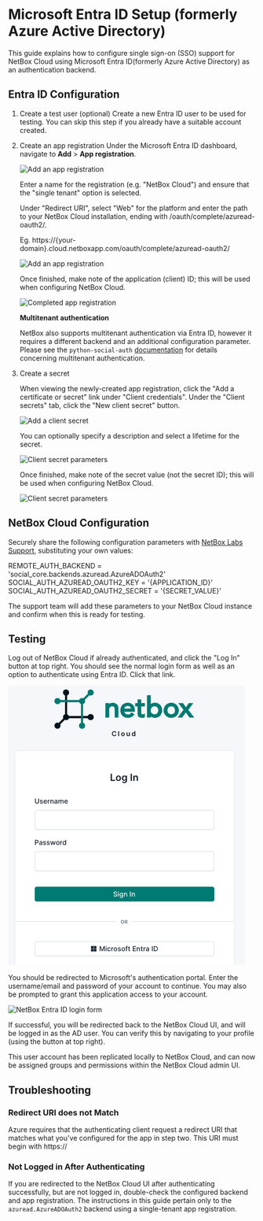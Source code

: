 # Microsoft Entra ID Setup (formerly Azure Active Directory)

This guide explains how to configure single sign-on (SSO) support for NetBox Cloud using Microsoft Entra ID(formerly Azure Active Directory) as an authentication backend.

## Entra ID Configuration
1. Create a test user (optional)
Create a new Entra ID user to be used for testing. You can skip this step if you already have a suitable account created.

2. Create an app registration
Under the Microsoft Entra ID dashboard, navigate to **Add** > **App registration**.

    ![Add an app registration](../images/Azure%20SSO/azure_ad_add_app_registration.png)

    Enter a name for the registration (e.g. "NetBox Cloud") and ensure that the "single tenant" option is selected.

    Under "Redirect URI", select "Web" for the platform and enter the path to your NetBox Cloud installation, ending with /oauth/complete/azuread-oauth2/. 

    Eg. https://{your-domain}.cloud.netboxapp.com/oauth/complete/azuread-oauth2/

    ![Add an app registration](../images/Azure%20SSO/azure_ad_app_registration.png)

    Once finished, make note of the application (client) ID; this will be used when configuring NetBox Cloud.

    ![Completed app registration](../images/Azure%20SSO/azure_ad_app_registration_created.png)


    **Multitenant authentication**

    NetBox also supports multitenant authentication via Entra ID, however it requires a different backend and an additional configuration parameter. Please see the `python-social-auth` [documentation](https://python-social-auth.readthedocs.io/en/latest/backends/azuread.html#tenant-support) for details concerning multitenant authentication.

3. Create a secret

    When viewing the newly-created app registration, click the "Add a certificate or secret" link under "Client credentials". Under the "Client secrets" tab, click the "New client secret" button.

    ![Add a client secret](../images/Azure%20SSO/azure_ad_add_client_secret.png)

    You can optionally specify a description and select a lifetime for the secret.

    ![Client secret parameters](../images/Azure%20SSO/azure_ad_client_secret.png)

    Once finished, make note of the secret value (not the secret ID); this will be used when configuring NetBox Cloud.

    ![Client secret parameters](../images/Azure%20SSO/azure_ad_client_secret_created.png)

## NetBox Cloud Configuration

Securely share the following configuration parameters with [NetBox Labs Support](mailto:support@netboxlabs.com), substituting your own values:

REMOTE_AUTH_BACKEND = 'social_core.backends.azuread.AzureADOAuth2'
SOCIAL_AUTH_AZUREAD_OAUTH2_KEY = '{APPLICATION_ID}'
SOCIAL_AUTH_AZUREAD_OAUTH2_SECRET = '{SECRET_VALUE}'

The support team will add these parameters to your NetBox Cloud instance and confirm when this is ready for testing.

## Testing
Log out of NetBox Cloud if already authenticated, and click the "Log In" button at top right. You should see the normal login form as well as an option to authenticate using Entra ID. Click that link.

![NetBox Entra ID login form](../images/Azure%20SSO/netbox_azure_ad_login.png)

You should be redirected to Microsoft's authentication portal. Enter the username/email and password of your account to continue. You may also be prompted to grant this application access to your account.

![NetBox Entra ID login form](../images/Azure%20SSO/azure_ad_login_portal.png)

If successful, you will be redirected back to the NetBox Cloud UI, and will be logged in as the AD user. You can verify this by navigating to your profile (using the button at top right).

This user account has been replicated locally to NetBox Cloud, and can now be assigned groups and permissions within the NetBox Cloud admin UI.

## Troubleshooting
### Redirect URI does not Match
Azure requires that the authenticating client request a redirect URI that matches what you've configured for the app in step two. This URI must begin with https:// 

### Not Logged in After Authenticating
If you are redirected to the NetBox Cloud UI after authenticating successfully, but are not logged in, double-check the configured backend and app registration. The instructions in this guide pertain only to the `azuread.AzureADOAuth2` backend using a single-tenant app registration.
